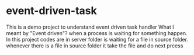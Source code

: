 ﻿# event-driven-task
This is a demo project to understand event driven task handler
What I meant by "Event driven"? when a process is waiting for something happen.
In this project codes are in server folder is waiting for a file in source folder.
whenever there is a file in source folder it take the file and do next prcess
